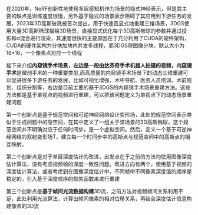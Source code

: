 在2020年，NeRF创新性地使用多层感知机作为场景的隐式神经表示，但是其主要的缺点是训练速度很慢，另外基于隐式的场景表示阻碍了其应用到下游任务的发展，2023年3D高斯破溅被首次提出，用于快速且显式地重建三维场景，3DGS使用大量3D高斯椭球描绘3D场景，直接显式优化每个3D高斯椭球的参数并通过投影和α混合进行渲染，其速度很快的主要原因在于充分利用了CUDA的硬件架构，CUDA的硬件架构为分块加块内并发多线程，而3DGS将图像分块，默认大小为16*16，一个像素点对应一个线程

接下来介绍**内窥镜手术场景，左边是一段由达芬奇手术机器人拍摄的视频，内窥镜手术**是微创手术的一种重要类型,而高质量的内窥镜手术场景下的动态三维重建可以促进很多下游任务的发展，比如可视化增强、术中导航、医务人员培训、术前规划、组织分割等，右边是目前主要的基于3DGS的内窥镜手术场景重建方法。这些方法都是基于单视点的视频进行重建，可以把该问题定义为单视点下的动态场景重建问题

第一个创新点是基于规范空间和可逆神经网络设计变形场，此处的规范空间表示类似于生成问题中的隐空间，在其中定义了一组关于该场景的3D高斯椭球，这个规范空间并不明确对应于任何时间步，是一个虚拟空间。然后，定义一个基于可逆神经网络的双射变形场T，建立每一个时间步中的高斯点与规范空间中的高斯点的相互映射。

第二个创新点是对于单目深度估计的改进，出发点在于之前的方法均使用图像深度估计算法，没有考虑视频帧的深度一致性问题。改进方向有两个，使用基于视频的深度估计算法，或者考虑到在图像深度估计中，不同帧中不同像素深度值的顺序是稳定的，引入基于深度顺序的损失函数来进行重建

第三个创新点是**基于帧间光流数据构建**3D流，之前方法对视频帧间关系利用不足，此处利用光流算法，计算出帧间像素的相对位移关系，再结合深度估计信息构建像素的3D流